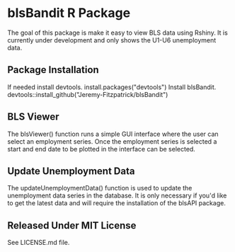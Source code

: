# blsBandit R Package

The goal of this package is make it easy to view BLS data using Rshiny.
It is currently under development and only shows the U1-U6 unemployment data.

## Package Installation

If needed install devtools.
install.packages("devtools")
Install blsBandit.
devtools::install_github("Jeremy-Fitzpatrick/blsBandit")

## BLS Viewer

The blsViewer() function runs a simple GUI interface where the user can select
an employment series. Once the employment series is selected a start and end
date to be plotted in the interface can be selected.

## Update Unemployment Data

The updateUnemploymentData() function is used to update the unemployment data
series in the database. It is only necessary if you'd like to get the latest
data and will require the installation of the blsAPI package.

## Released Under MIT License
See LICENSE.md file.
